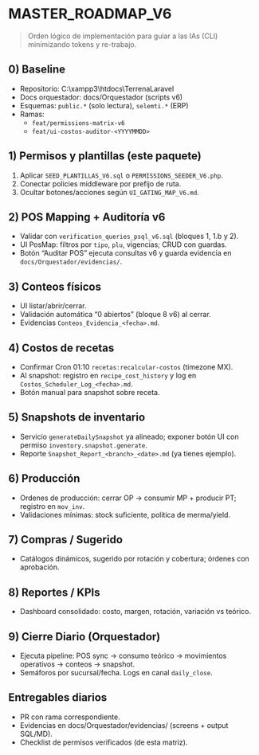 # MASTER_ROADMAP_V6

> Orden lógico de implementación para guiar a las IAs (CLI) minimizando tokens y re-trabajo.

## 0) Baseline
- Repositorio: C:\xampp3\htdocs\TerrenaLaravel
- Docs orquestador: docs/Orquestador (scripts v6)
- Esquemas: `public.*` (solo lectura), `selemti.*` (ERP)
- Ramas:
  - `feat/permissions-matrix-v6`
  - `feat/ui-costos-auditor-<YYYYMMDD>`

## 1) Permisos y plantillas (este paquete)
1. Aplicar `SEED_PLANTILLAS_V6.sql` o `PERMISSIONS_SEEDER_V6.php`.
2. Conectar policies middleware por prefijo de ruta.
3. Ocultar botones/acciones según `UI_GATING_MAP_V6.md`.

## 2) POS Mapping + Auditoría v6
- Validar con `verification_queries_psql_v6.sql` (bloques 1, 1.b y 2).
- UI PosMap: filtros por `tipo`, `plu`, vigencias; CRUD con guardas.
- Botón “Auditar POS” ejecuta consultas v6 y guarda evidencia en `docs/Orquestador/evidencias/`.

## 3) Conteos físicos
- UI listar/abrir/cerrar.
- Validación automática “0 abiertos” (bloque 8 v6) al cerrar.
- Evidencias `Conteos_Evidencia_<fecha>.md`.

## 4) Costos de recetas
- Confirmar Cron 01:10 `recetas:recalcular-costos` (timezone MX).
- Al snapshot: registro en `recipe_cost_history` y log en `Costos_Scheduler_Log_<fecha>.md`.
- Botón manual para snapshot sobre receta.

## 5) Snapshots de inventario
- Servicio `generateDailySnapshot` ya alineado; exponer botón UI con permiso `inventory.snapshot.generate`.
- Reporte `Snapshot_Report_<branch>_<date>.md` (ya tienes ejemplo).

## 6) Producción
- Ordenes de producción: cerrar OP → consumir MP + producir PT; registro en `mov_inv`.
- Validaciones mínimas: stock suficiente, política de merma/yield.

## 7) Compras / Sugerido
- Catálogos dinámicos, sugerido por rotación y cobertura; órdenes con aprobación.

## 8) Reportes / KPIs
- Dashboard consolidado: costo, margen, rotación, variación vs teórico.

## 9) Cierre Diario (Orquestador)
- Ejecuta pipeline: POS sync → consumo teórico → movimientos operativos → conteos → snapshot.
- Semáforos por sucursal/fecha. Logs en canal `daily_close`.

## Entregables diarios
- PR con rama correspondiente.
- Evidencias en docs/Orquestador/evidencias/ (screens + output SQL/MD).
- Checklist de permisos verificados (de esta matriz).
